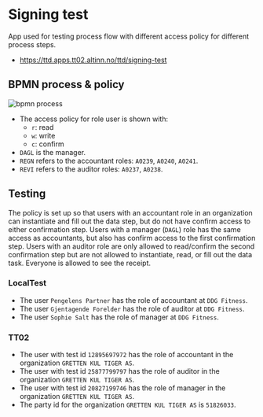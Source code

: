 # Signing test

App used for testing process flow with different access policy for different process steps.

- https://ttd.apps.tt02.altinn.no/ttd/signing-test

## BPMN process & policy

![bpmn process](https://dev.altinn.studio/repos/ttd/signing-test/raw/branch/master/process.png)

- The access policy for role user is shown with:
  - `r`: read
  - `w`: write
  - `c`: confirm
- `DAGL` is the manager.
- `REGN` refers to the accountant roles: `A0239`, `A0240`, `A0241`.
- `REVI` refers to the auditor roles: `A0237`, `A0238`.

## Testing

The policy is set up so that users with an accountant role in an organization can instantiate and fill out the data step, but do not have confirm access to either confirmation step. Users with a manager (`DAGL`) role has the same access as accountants, but also has confirm access to the first confirmation step. Users with an auditor role are only allowed to read/confirm the second confirmation step but are not allowed to instantiate, read, or fill out the data task. Everyone is allowed to see the receipt.

### LocalTest

- The user `Pengelens Partner` has the role of accountant at `DDG Fitness`.
- The user `Gjentagende Forelder` has the role of auditor at `DDG Fitness`.
- The user `Sophie Salt` has the role of manager at `DDG Fitness`.

### TT02

- The user with test id `12895697972` has the role of accountant in the organization `GRETTEN KUL TIGER AS`.
- The user with test id `25877799797` has the role of auditor in the organization `GRETTEN KUL TIGER AS`.
- The user with test id `20827199746` has the role of manager in the organization `GRETTEN KUL TIGER AS`.
- The party id for the organization `GRETTEN KUL TIGER AS` is `51826033`.
